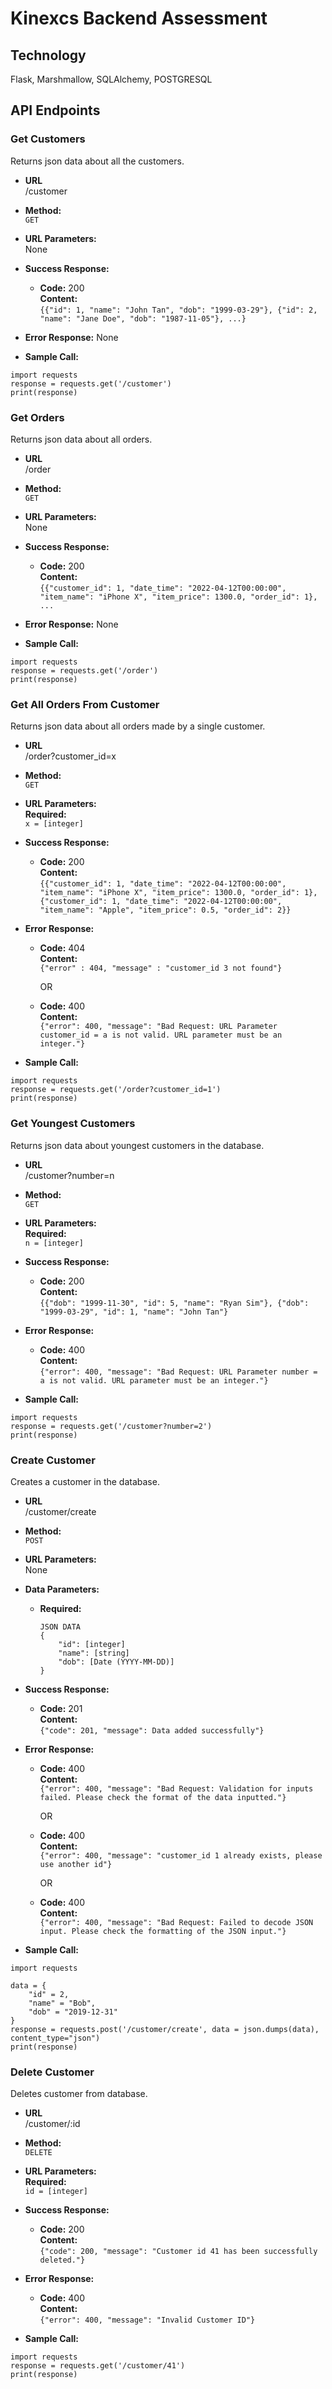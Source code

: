 # Kinexcs Backend Assessment

## Technology

Flask, Marshmallow, SQLAlchemy, POSTGRESQL

## API Endpoints

### **Get Customers**

Returns json data about all the customers.

- **URL**</br>
  /customer
- **Method:**</br>
  `GET`
- **URL Parameters:**</br>
  None
- **Success Response:**

  - **Code:** 200 </br>
    **Content:** </br>
    `{{"id": 1, "name": "John Tan", "dob": "1999-03-29"}, {"id": 2, "name": "Jane Doe", "dob": "1987-11-05"}, ...}`

- **Error Response:**
  None
- **Sample Call:**

```
import requests
response = requests.get('/customer')
print(response)
```

### **Get Orders**

Returns json data about all orders.

- **URL**</br>
  /order
- **Method:**</br>
  `GET`
- **URL Parameters:**</br>
  None
- **Success Response:**

  - **Code:** 200 </br>
    **Content:** </br>
    `{{"customer_id": 1, "date_time": "2022-04-12T00:00:00", "item_name": "iPhone X", "item_price": 1300.0, "order_id": 1}, ...`

- **Error Response:**
  None
- **Sample Call:**

```
import requests
response = requests.get('/order')
print(response)
```

### **Get All Orders From Customer**

Returns json data about all orders made by a single customer.

- **URL**</br>
  /order?customer_id=x
- **Method:**</br>
  `GET`
- **URL Parameters:**</br>
  **Required:** </br>
  `x = [integer]`
- **Success Response:**

  - **Code:** 200 </br>
    **Content:** </br>
    `{{"customer_id": 1, "date_time": "2022-04-12T00:00:00", "item_name": "iPhone X", "item_price": 1300.0, "order_id": 1}, {"customer_id": 1, "date_time": "2022-04-12T00:00:00", "item_name": "Apple", "item_price": 0.5, "order_id": 2}}`

- **Error Response:**

  - **Code:** 404 </br>
    **Content:** </br>
    `{"error" : 404, "message" : "customer_id 3 not found"}`

    OR

  - **Code:** 400 </br>
    **Content:** </br>
    `{"error": 400, "message": "Bad Request: URL Parameter customer_id = a is not valid. URL parameter must be an integer."}`

- **Sample Call:**

```
import requests
response = requests.get('/order?customer_id=1')
print(response)
```

### **Get Youngest Customers**

Returns json data about youngest customers in the database.

- **URL**</br>
  /customer?number=n
- **Method:**</br>
  `GET`
- **URL Parameters:**</br>
  **Required:** </br>
  `n = [integer]`
- **Success Response:**

  - **Code:** 200 </br>
    **Content:** </br>
    `{{"dob": "1999-11-30", "id": 5, "name": "Ryan Sim"}, {"dob": "1999-03-29", "id": 1, "name": "John Tan"}`

- **Error Response:**

  - **Code:** 400 </br>
    **Content:** </br>
    `{"error": 400, "message": "Bad Request: URL Parameter number = a is not valid. URL parameter must be an integer."}`

- **Sample Call:**

```
import requests
response = requests.get('/customer?number=2')
print(response)
```

### **Create Customer**

Creates a customer in the database.

- **URL**</br>
  /customer/create
- **Method:**</br>
  `POST`
- **URL Parameters:**</br>
  None
- **Data Parameters:**<br>

  - **Required:**<br>

    ```
    JSON DATA
    {
        "id": [integer]
        "name": [string]
        "dob": [Date (YYYY-MM-DD)]
    }
    ```

- **Success Response:**

  - **Code:** 201 </br>
    **Content:** </br>
    `{"code": 201, "message": Data added successfully"}`

- **Error Response:**

  - **Code:** 400 </br>
    **Content:** </br>
    `{"error": 400, "message": "Bad Request: Validation for inputs failed. Please check the format of the data inputted."}`

    OR

  - **Code:** 400 </br>
    **Content:** </br>
    `{"error": 400, "message": "customer_id 1 already exists, please use another id"}`

    OR

  - **Code:** 400 </br>
    **Content:** </br>
    `{"error": 400, "message": "Bad Request: Failed to decode JSON input. Please check the formatting of the JSON input."}`

- **Sample Call:**

```
import requests

data = {
    "id" = 2,
    "name" = "Bob",
    "dob" = "2019-12-31"
}
response = requests.post('/customer/create', data = json.dumps(data), content_type="json")
print(response)
```

### **Delete Customer**

Deletes customer from database.

- **URL**</br>
  /customer/:id
- **Method:**</br>
  `DELETE`
- **URL Parameters:**</br>
  **Required:** </br>
  `id = [integer]`
- **Success Response:**

  - **Code:** 200 </br>
    **Content:** </br>
    `{"code": 200, "message": "Customer id 41 has been successfully deleted."}`

- **Error Response:**

  - **Code:** 400 </br>
    **Content:** </br>
    `{"error": 400, "message": "Invalid Customer ID"}`

- **Sample Call:**

```
import requests
response = requests.get('/customer/41')
print(response)
```
